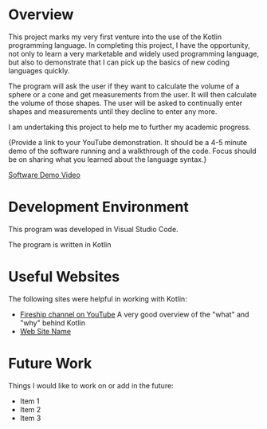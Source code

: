 # Overview

This project marks my very first venture into the use of the Kotlin programming language. In completing this project, I have the opportunity, not only to learn a very marketable and widely used programming language, but also to demonstrate that I can pick up the basics of new coding languages quickly.

The program will ask the user if they want to calculate the volume of a sphere or a cone and get measurements from the user. It will then calculate the volume of those shapes. The user will be asked to continually enter shapes and measurements until they decline to enter any more.

I am undertaking this project to help me to further my academic progress.

{Provide a link to your YouTube demonstration.  It should be a 4-5 minute demo of the software running and a walkthrough of the code.  Focus should be on sharing what you learned about the language syntax.}

[Software Demo Video](http://youtube.link.goes.here)

# Development Environment

This program was developed in Visual Studio Code.

The program is written in Kotlin

# Useful Websites

The following sites were helpful in working with Kotlin:
* [Fireship channel on YouTube](https://www.youtube.com/watch?v=xT8oP0wy-A0) A very good overview of the "what" and "why" behind Kotlin
* [Web Site Name](http://url.link.goes.here)

# Future Work

Things I would like to work on or add in the future:
* Item 1
* Item 2
* Item 3